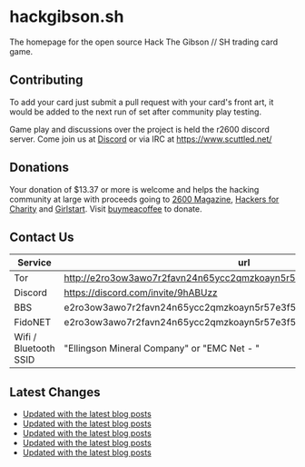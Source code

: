# hackgibson.sh
The homepage for the open source Hack The Gibson // SH trading card game.


## Contributing

To add your card just submit a pull request with your card's front art, it would be added to the next run of set after community play testing.

Game play and discussions over the project is held the r2600 discord server. Come join us at [Discord](https://discord.com/invite/9hABUzz) or via IRC at https://www.scuttled.net/


## Donations

Your donation of $13.37 or more is welcome and helps the hacking community at large with proceeds going to [2600 Magazine](https://2600.com/), [Hackers for Charity](https://hackersforcharity.org) and [Girlstart](https://girlstart.org).  Visit [buymeacoffee](https://www.buymeacoffee.com/hackgibson.sh) to donate.


## Contact Us

Service | url
-|-
Tor | http://e2ro3ow3awo7r2favn24n65ycc2qmzkoayn5r57e3f56nvjwdcgg32ad.onion
Discord | https://discord.com/invite/9hABUzz
BBS | e2ro3ow3awo7r2favn24n65ycc2qmzkoayn5r57e3f56nvjwdcgg32ad.onion:23
FidoNET | e2ro3ow3awo7r2favn24n65ycc2qmzkoayn5r57e3f56nvjwdcgg32ad.onion:24554
Wifi / Bluetooth SSID | "Ellingson Mineral Company" or "EMC Net - <fidonet address>"

## Latest Changes
<!-- BLOG-POST-LIST:START -->
- [Updated with the latest blog posts](https://github.com/DFW2600/hackgibson.sh/commit/1c4feefd6e8ddb9446323b6e093f67d5dbe63f31)
- [Updated with the latest blog posts](https://github.com/DFW2600/hackgibson.sh/commit/a8b8b58fb6465fc0e7cf2db1e756709fb98c343a)
- [Updated with the latest blog posts](https://github.com/DFW2600/hackgibson.sh/commit/6793009c7cecb90b67be2a7c6fb148ca80694e58)
- [Updated with the latest blog posts](https://github.com/DFW2600/hackgibson.sh/commit/9112b5bbe52ef8fe41d7d3108695d5d5a232cd0e)
- [Updated with the latest blog posts](https://github.com/DFW2600/hackgibson.sh/commit/fd5a0886fe204269cac6de0bf2f1b1f509fd6440)
<!-- BLOG-POST-LIST:END -->

